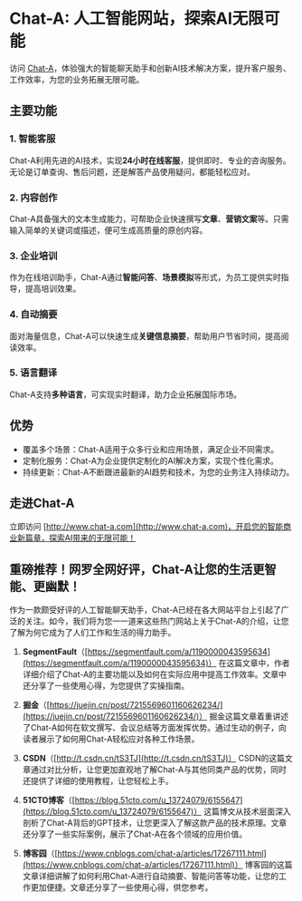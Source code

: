 # Chat-A: 人工智能网站，探索AI无限可能

访问 [Chat-A](http://www.chat-a.com)，体验强大的智能聊天助手和创新AI技术解决方案，提升客户服务、工作效率，为您的业务拓展无限可能。

## 主要功能

### 1. 智能客服

Chat-A利用先进的AI技术，实现**24小时在线客服**，提供即时、专业的咨询服务。无论是订单查询、售后问题，还是解答产品使用疑问，都能轻松应对。

### 2. 内容创作

Chat-A具备强大的文本生成能力，可帮助企业快速撰写**文章**、**营销文案**等。只需输入简单的关键词或描述，便可生成高质量的原创内容。

### 3. 企业培训

作为在线培训助手，Chat-A通过**智能问答**、**场景模拟**等形式，为员工提供实时指导，提高培训效果。

### 4. 自动摘要

面对海量信息，Chat-A可以快速生成**关键信息摘要**，帮助用户节省时间，提高阅读效率。

### 5. 语言翻译

Chat-A支持**多种语言**，可实现实时翻译，助力企业拓展国际市场。

## 优势

- 覆盖多个场景：Chat-A适用于众多行业和应用场景，满足企业不同需求。
- 定制化服务：Chat-A为企业提供定制化的AI解决方案，实现个性化需求。
- 持续更新：Chat-A不断跟进最新的AI趋势和技术，为您的业务注入持续动力。

## 走进Chat-A

立即访问 [http://www.chat-a.com](http://www.chat-a.com)，开启您的智能商业新篇章，探索AI带来的无限可能！

## 重磅推荐！网罗全网好评，Chat-A让您的生活更智能、更幽默！

作为一款颇受好评的人工智能聊天助手，Chat-A已经在各大网站平台上引起了广泛的关注。如今，我们将为您一一道来这些热门网站上关于Chat-A的介绍，让您了解为何它成为了人们工作和生活的得力助手。

1. **SegmentFault**（[https://segmentfault.com/a/1190000043595634](https://segmentfault.com/a/1190000043595634)）
在这篇文章中，作者详细介绍了Chat-A的主要功能以及如何在实际应用中提高工作效率。文章中还分享了一些使用心得，为您提供了实操指南。

2. **掘金**（[https://juejin.cn/post/7215569601160626234/](https://juejin.cn/post/7215569601160626234/)）
掘金这篇文章着重讲述了Chat-A如何在软文撰写、会议总结等方面发挥优势。通过生动的例子，向读者展示了如何用Chat-A轻松应对各种工作场景。

3. **CSDN**（[http://t.csdn.cn/tS3TJ](http://t.csdn.cn/tS3TJ)）
CSDN的这篇文章通过对比分析，让您更加直观地了解Chat-A与其他同类产品的优势，同时还提供了详细的使用教程，让您轻松上手。

4. **51CTO博客**（[https://blog.51cto.com/u_13724079/6155647](https://blog.51cto.com/u_13724079/6155647)）
这篇博文从技术层面深入剖析了Chat-A背后的GPT技术，让您更深入了解这款产品的技术原理。文章还分享了一些实际案例，展示了Chat-A在各个领域的应用价值。

5. **博客园**（[https://www.cnblogs.com/chat-a/articles/17267111.html](https://www.cnblogs.com/chat-a/articles/17267111.html)）
博客园的这篇文章详细讲解了如何利用Chat-A进行自动摘要、智能问答等功能，让您的工作更加便捷。文章还分享了一些使用心得，供您参考。

